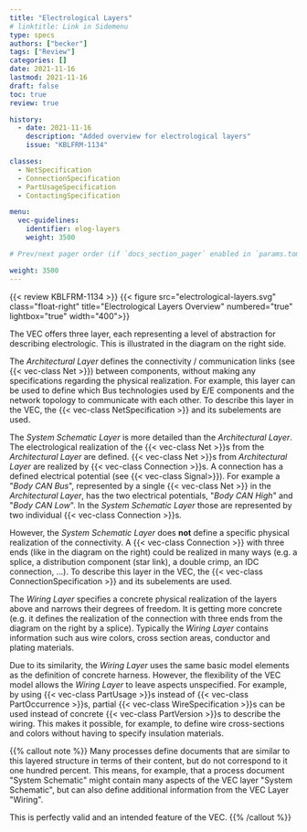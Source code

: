 ```yaml
---
title: "Electrological Layers"
# linktitle: Link in Sidemenu
type: specs
authors: ["becker"]
tags: ["Review"]
categories: []
date: 2021-11-16
lastmod: 2021-11-16
draft: false
toc: true
review: true

history:
  - date: 2021-11-16
    description: "Added overview for electrological layers"
    issue: "KBLFRM-1134"

classes:
  - NetSpecification
  - ConnectionSpecification
  - PartUsageSpecification
  - ContactingSpecification

menu:
  vec-guidelines:
    identifier: elog-layers
    weight: 3500

# Prev/next pager order (if `docs_section_pager` enabled in `params.toml`)

weight: 3500
---
```


{{< review KBLFRM-1134 >}}
{{< figure src="electrological-layers.svg" class="float-right" title="Electrological Layers Overview" numbered="true" lightbox="true" width="400">}}

The VEC offers three layer, each representing a level of abstraction for describing electrologic. This is illustrated in the diagram on the right side.

The _Architectural Layer_ defines the connectivity / communication links (see {{< vec-class Net >}}) between components, without making any specifications regarding the physical realization. For example, this layer can be used to define which Bus technologies used by E/E components and the network topology to communicate with each other. To describe this layer in the VEC, the {{< vec-class NetSpecification >}} and its subelements are used.

The _System Schematic Layer_ is more detailed than the _Architectural Layer_. The electrological realization of the {{< vec-class Net >}}s from the _Architectural Layer_ are defined. {{< vec-class Net >}}s from _Architectural Layer_ are realized by {{< vec-class Connection >}}s. A connection has a defined electrical potential (see {{< vec-class Signal>}}). For example a "_Body CAN Bus_", represented by a single {{< vec-class Net >}} in the _Architectural Layer_, has the two electrical potentials, "_Body CAN High_" and "_Body CAN Low_". In the _System Schematic Layer_ those are represented by two individual {{< vec-class Connection >}}s.

However, the _System Schematic Layer_ does **not** define a specific physical realization of the connectivity. A {{< vec-class Connection >}} with three ends (like in the diagram on the right) could be realized in many ways (e.g. a splice, a distribution component (star link), a double crimp, an IDC connection, ...). To describe this layer in the VEC, the {{< vec-class ConnectionSpecification >}} and its subelements are used.

The _Wiring Layer_ specifies a concrete physical realization of the layers above and narrows their degrees of freedom. It is getting more concrete (e.g. it defines the realization of the connection with three ends from the diagram on the right by a splice). Typically the _Wiring Layer_ contains information such aus wire colors, cross section areas, conductor and plating materials.

Due to its similarity, the _Wiring Layer_ uses the same basic model elements as the definition of concrete harness. However, the flexibility of the VEC model allows the _Wiring Layer_ to leave aspects unspecified. For example, by using {{< vec-class PartUsage >}}s instead of {{< vec-class PartOccurrence >}}s, partial {{< vec-class WireSpecification >}}s can be used instead of concrete {{< vec-class PartVersion >}}s to describe the wiring. This makes it possible, for example, to define wire cross-sections and colors without having to specify insulation materials.

{{% callout note %}}
Many processes define documents that are similar to this layered structure in terms of their content, but do not correspond to it one hundred percent. This means, for example, that a process document "System Schematic" might contain many aspects of the VEC layer "System Schematic", but can also define additional information from the VEC Layer "Wiring".

This is perfectly valid and an intended feature of the VEC.
{{% /callout %}}
